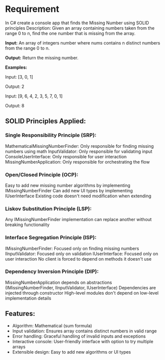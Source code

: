 # Requirement
In C# create a console app that finds the Missing Number using SOLID principles
Description: Given an array containing numbers taken from the range 0 to n, find the one number that is missing from the array.

**Input:**
An array of integers number where nums contains n distinct numbers from the range 0 to n.

**Output:**
Return the missing number.

**Examples:**

Input: [3, 0, 1]

Output: 2

Input: [9, 6, 4, 2, 3, 5, 7, 0, 1]

Output: 8

## SOLID Principles Applied:
### Single Responsibility Principle (SRP):

MathematicalMissingNumberFinder: Only responsible for finding missing numbers using math
InputValidator: Only responsible for validating input
ConsoleUserInterface: Only responsible for user interaction
MissingNumberApplication: Only responsible for orchestrating the flow

### Open/Closed Principle (OCP):

Easy to add new missing number algorithms by implementing IMissingNumberFinder
Can add new UI types by implementing IUserInterface
Existing code doesn't need modification when extending

### Liskov Substitution Principle (LSP):

Any IMissingNumberFinder implementation can replace another without breaking functionality

### Interface Segregation Principle (ISP):

IMissingNumberFinder: Focused only on finding missing numbers
IInputValidator: Focused only on validation
IUserInterface: Focused only on user interaction
No client is forced to depend on methods it doesn't use

### Dependency Inversion Principle (DIP):

MissingNumberApplication depends on abstractions (IMissingNumberFinder, IInputValidator, IUserInterface)
Dependencies are injected through constructor
High-level modules don't depend on low-level implementation details


## Features:
- Algorithm: Mathematical (sum formula)
- Input validation: Ensures array contains distinct numbers in valid range
- Error handling: Graceful handling of invalid inputs and exceptions
- Interactive console: User-friendly interface with option to try multiple arrays
- Extensible design: Easy to add new algorithms or UI types
